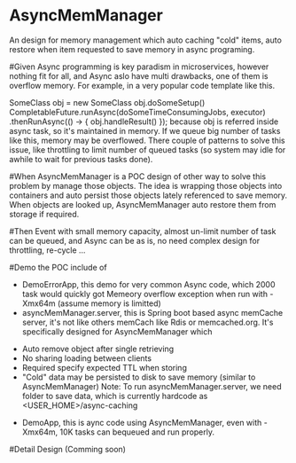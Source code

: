 # AsyncMemManager
An design for memory management which auto caching "cold" items, auto restore when item requested to save memory in async programing.

#Given
Async programming is key paradism in microservices, however nothing fit for all, and Async aslo have multi drawbacks, one of them is overflow memory. For example, in a very popular code template like this.

SomeClass obj = new SomeClass
obj.doSomeSetup()
CompletableFuture.runAsync(doSomeTimeConsumingJobs, executor)
                 .thenRunAsync(() -> {
                    obj.handleResult()
                 }); 
because obj is referred inside async task, so it's maintained in memory. If we queue big number of tasks like this, memory may be overflowed.
There couple of patterns to solve this issue, like throttling to limit number of queued tasks (so system may idle for awhile to wait for previous tasks done). 

#When
AsyncMemManager is a POC design of other way to solve this problem by manage those objects. The idea is wrapping those objects into containers and auto persist those objects lately referenced to save memory. When objects are looked up, AsyncMemManager auto restore them from storage if required.

#Then
Event with small memory capacity, almost un-limit number of task can be queued, and Async can be as is, no need complex design for throttling, re-cycle ...

#Demo
the POC include of 
- DemoErrorApp, this demo for very common Async code, which 2000 task would quickly got Memeory overflow exception when run with -Xmx64m (assume memory is limitted)
- asyncMemManager.server, this is Spring boot based async memCache server, it's not like others memCach like Rdis or memcached.org. It's specifically designed for AsyncMemManager which
 + Auto remove object after single retrieving 
 + No sharing loading between clients
 + Required specify expected TTL when storing
 + "Cold" data may be persisted to disk to save memory (similar to AsyncMemManager)
Note: To run asyncMemManager.server, we need folder to save data, which is currently hardcode as <USER_HOME>/async-caching
- DemoApp, this is aync code using AsyncMemManager, even with -Xmx64m, 10K tasks can bequeued and run properly.

#Detail Design (Comming soon)

   
